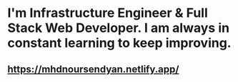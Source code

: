 # I'm Infrastructure Engineer & Full Stack Web Developer. I am always in constant learning to keep improving.

## https://mhdnoursendyan.netlify.app/
